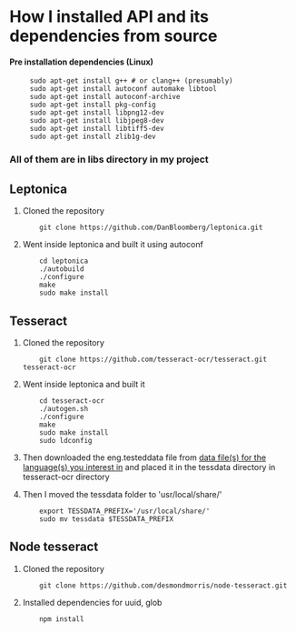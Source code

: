# How I installed API and its dependencies from source

#### Pre installation dependencies (Linux)
   ```
        sudo apt-get install g++ # or clang++ (presumably)
        sudo apt-get install autoconf automake libtool
        sudo apt-get install autoconf-archive
        sudo apt-get install pkg-config
        sudo apt-get install libpng12-dev
        sudo apt-get install libjpeg8-dev
        sudo apt-get install libtiff5-dev
        sudo apt-get install zlib1g-dev
   ```
	
### All of them are in libs directory in my project

## Leptonica 
1. Cloned the repository 
	```
	    git clone https://github.com/DanBloomberg/leptonica.git
	```
	
2. Went inside leptonica and built it using autoconf
	
	```	
		cd leptonica 
		./autobuild
		./configure
		make
		sudo make install
	```
	
## Tesseract
1. Cloned the repository 
	
	```
		git clone https://github.com/tesseract-ocr/tesseract.git tesseract-ocr
	```
		
2. Went inside leptonica and built it

	```
		cd tesseract-ocr
   	    ./autogen.sh
   		./configure
    	make
    	sudo make install
    	sudo ldconfig
	```
	
3. Then downloaded the eng.testeddata file from [data file(s) for the language(s) you interest in](https://github.com/tesseract-ocr/tesseract/wiki/Data-Files) and placed it in the tessdata directory in tesseract-ocr directory

4. Then I moved the tessdata folder to 'usr/local/share/'

 	```
 		export TESSDATA_PREFIX='/usr/local/share/'
		sudo mv tessdata $TESSDATA_PREFIX	
	```

## Node tesseract
1. Cloned the repository 
	
	```
		git clone https://github.com/desmondmorris/node-tesseract.git
	```
2. Installed dependencies for uuid, glob
	
	```
	    npm install
	```    
    		
